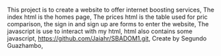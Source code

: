 This project is to create a website to offer internet boosting services,
The index html is the homes page, 
The prices html is the table used for pric comparison,
the sign in and sign up are forms to enter the website,
The javascript is use to interact with my html,
html also contains some javascript,
https://github.com/Jaiahr/SBADOM1.git,
Create by Segundo Guazhambo,
